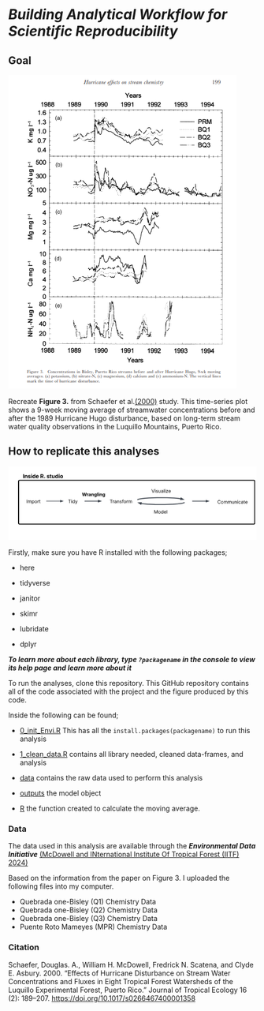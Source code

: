 # ***Building Analytical Workflow for Scientific Reproducibility***

## Goal
![**Figure 3.** Reproduced from Schaefer et al. (2000).](images/Schaeferet.alfig3.png)

Recreate **Figure 3.** from Schaefer et al.[(2000)](https://doi.org/10.1017/s0266467400001358) study. This time-series plot shows a 9-week moving average of streamwater concentrations before and after the 1989 Hurricane Hugo disturbance, based on long-term stream water quality observations in the Luquillo Mountains, Puerto Rico. 

## How to replicate this analyses
![**Flowchart**](images/workflowimage.png)

Firstly, make sure you have R installed with the following packages;

- here

- tidyverse

- janitor

- skimr

- lubridate

- dplyr


***To learn more about each library, type `?packagename` in the console to view its help page and learn more about it***

To run the analyses, clone this repository.
This GitHub repository contains all of the code associated with the project and the figure produced by this code.

Inside the following can be found;

- [0_init_Envi.R](https://github.com/IIDonaji/eds214-Repro/blob/cc25bc219aad7c6fe0ffc0f6ba6debcc2f0ed713/0_init_envi.R) This has all the `install.packages(packagename)` to run this analysis

-  [1_clean_data.R](https://github.com/IIDonaji/eds214-Repro/blob/3558ebb07ed4468eb3d0d3b50aaa8919114f908a/1_clean_data.R) 
contains all library needed, cleaned data-frames, and analysis

- [data](https://github.com/IIDonaji/eds214-Repro/tree/3558ebb07ed4468eb3d0d3b50aaa8919114f908a/data)
contains the raw data used to perform this analysis 


- [outputs](https://github.com/IIDonaji/eds214-Repro/tree/3558ebb07ed4468eb3d0d3b50aaa8919114f908a/outputs)
the model object

- [R](https://github.com/IIDonaji/eds214-Repro/tree/3558ebb07ed4468eb3d0d3b50aaa8919114f908a/R)
the function created to calculate the moving average. 

### Data
The data used in this analysis are available through the ***Environmental Data Initiative*** [(McDowell and INternational Institute Of Tropical Forest (IITF) 2024)](https://portal.edirepository.org/nis/mapbrowse?packageid=knb-lter-luq.20.4923064)

Based on the information from the paper on Figure 3. I uploaded the following files into my computer.

-   Quebrada one-Bisley (Q1) Chemistry Data
-   Quebrada one-Bisley (Q2) Chemistry Data
-   Quebrada one-Bisley (Q3) Chemistry Data
-   Puente Roto Mameyes (MPR) Chemistry Data


### Citation
Schaefer, Douglas. A., William H. McDowell, Fredrick N. Scatena, and Clyde E. Asbury. 2000. “Effects of Hurricane Disturbance on Stream Water Concentrations and Fluxes in Eight Tropical Forest Watersheds of the Luquillo Experimental Forest, Puerto Rico.” Journal of Tropical Ecology 16 (2): 189–207. <https://doi.org/10.1017/s0266467400001358>
